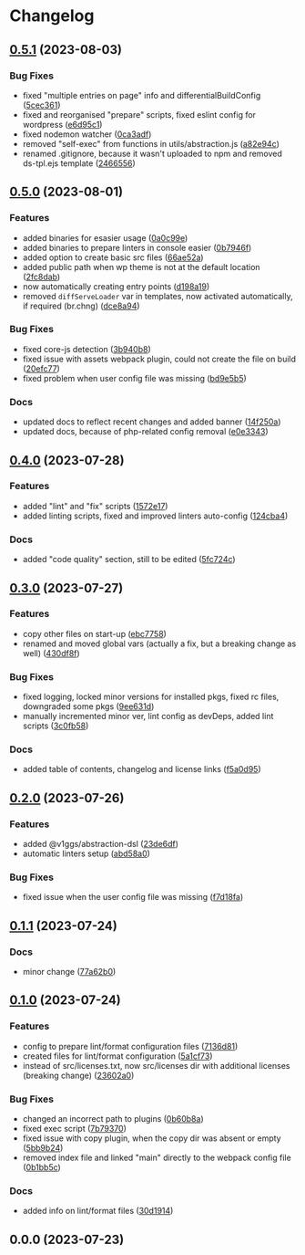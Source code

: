 # Changelog

## [0.5.1](https://github.com/v1ggs/abstraction/compare/0.5.0...0.5.1) (2023-08-03)


### Bug Fixes

* fixed "multiple entries on page" info and differentialBuildConfig ([5cec361](https://github.com/v1ggs/abstraction/commit/5cec36176c9f78fc9dd0a61f57f941a5aebbb032))
* fixed and reorganised "prepare" scripts, fixed eslint config for wordpress ([e6d95c1](https://github.com/v1ggs/abstraction/commit/e6d95c1dbdfc9f5447cee703051aebf67c084a09))
* fixed nodemon watcher ([0ca3adf](https://github.com/v1ggs/abstraction/commit/0ca3adf6e9698495a54b8dcfe7ac8170da92d538))
* removed "self-exec" from functions in utils/abstraction.js ([a82e94c](https://github.com/v1ggs/abstraction/commit/a82e94caaf43d5ea1ea6fbc4b42f76d82f37c8e3))
* renamed .gitignore, because it wasn't uploaded to npm and removed ds-tpl.ejs template ([2466556](https://github.com/v1ggs/abstraction/commit/24665562f366d234765ea0b3d343f593e1bc5cde))

## [0.5.0](https://github.com/v1ggs/abstraction/compare/0.4.0...0.5.0) (2023-08-01)


### Features

* added binaries for esasier usage ([0a0c99e](https://github.com/v1ggs/abstraction/commit/0a0c99effa7a3e5310326ffe594c22e99bc2fddb))
* added binaries to prepare linters in console easier ([0b7946f](https://github.com/v1ggs/abstraction/commit/0b7946fe70d852c4e570809ed812e9e7efa446ac))
* added option to create basic src files ([66ae52a](https://github.com/v1ggs/abstraction/commit/66ae52a2cd58424722a060a7a40e5c2c5efbc8ba))
* added public path when wp theme is not at the default location ([2fc8dab](https://github.com/v1ggs/abstraction/commit/2fc8dabf77ff1f11503986b4974086e8858bccdd))
* now automatically creating entry points ([d198a19](https://github.com/v1ggs/abstraction/commit/d198a19064b6bfce1260fdcbb1e05c8537e635ef))
* removed `diffServeLoader` var in templates, now activated automatically, if required (br.chng) ([dce8a94](https://github.com/v1ggs/abstraction/commit/dce8a9487ec2c9e7e0f1e36678fa84daee89ff78))


### Bug Fixes

* fixed core-js detection ([3b940b8](https://github.com/v1ggs/abstraction/commit/3b940b8d66e45d1216b4228085c089ab578f6f92))
* fixed issue with assets webpack plugin, could not create the file on build ([20efc77](https://github.com/v1ggs/abstraction/commit/20efc77604e96d2649fe72b1d1f64edc2d56cce3))
* fixed problem when user config file was missing ([bd9e5b5](https://github.com/v1ggs/abstraction/commit/bd9e5b570e0973de91dbb70836fc83758e4180d9))


### Docs

* updated docs to reflect recent changes and added banner ([14f250a](https://github.com/v1ggs/abstraction/commit/14f250a6db88eba8955da8d51af5d65103c5c39d))
* updated docs, because of php-related config removal ([e0e3343](https://github.com/v1ggs/abstraction/commit/e0e3343942a9614f9a3ff6fbbd879bee7ccdbf77))

## [0.4.0](https://github.com/v1ggs/abstraction/compare/0.3.0...0.4.0) (2023-07-28)


### Features

* added "lint" and "fix" scripts ([1572e17](https://github.com/v1ggs/abstraction/commit/1572e176696c4d8293519e5c258e14acb791c56f))
* added linting scripts, fixed and improved linters auto-config ([124cba4](https://github.com/v1ggs/abstraction/commit/124cba41a6b5c1c2b70b6c050a03617b8bcfaaa5))


### Docs

* added "code quality" section, still to be edited ([5fc724c](https://github.com/v1ggs/abstraction/commit/5fc724cb14865ebeda19927f139da29c0a9a9c25))

## [0.3.0](https://github.com/v1ggs/abstraction/compare/0.2.0...0.3.0) (2023-07-27)


### Features

* copy other files on start-up ([ebc7758](https://github.com/v1ggs/abstraction/commit/ebc775833fe2281562073776f68df826d9b43d7d))
* renamed and moved global vars (actually a fix, but a breaking change as well) ([430df8f](https://github.com/v1ggs/abstraction/commit/430df8f27c5552e6245a9ab89a8a3088f2ae6357))


### Bug Fixes

* fixed logging, locked minor versions for installed pkgs, fixed rc files, downgraded some pkgs ([9ee631d](https://github.com/v1ggs/abstraction/commit/9ee631d32543d7c17c26eab08012f83ab0a202ab))
* manually incremented minor ver, lint config as devDeps, added lint scripts ([3c0fb58](https://github.com/v1ggs/abstraction/commit/3c0fb585b666aec59f4a905d667fba30d388683b))


### Docs

* added table of contents, changelog and license links ([f5a0d95](https://github.com/v1ggs/abstraction/commit/f5a0d9551b2d7cd143a96c25ecebe84460b4754c))

## [0.2.0](https://github.com/v1ggs/abstraction/compare/0.1.1...0.2.0) (2023-07-26)


### Features

* added @v1ggs/abstraction-dsl ([23de6df](https://github.com/v1ggs/abstraction/commit/23de6dfa4e3d5a8610fe670879b8022cf873d428))
* automatic linters setup ([abd58a0](https://github.com/v1ggs/abstraction/commit/abd58a070298f31d253b1fe254cafd0eb15b34da))


### Bug Fixes

* fixed issue when the user config file was missing ([f7d18fa](https://github.com/v1ggs/abstraction/commit/f7d18fa8c5677c9bdc2e9319f43006424de9a86b))

## [0.1.1](https://github.com/v1ggs/abstraction/compare/0.1.0...0.1.1) (2023-07-24)


### Docs

* minor change ([77a62b0](https://github.com/v1ggs/abstraction/commit/77a62b069624d2115af5662f52909b1e80363be8))

## [0.1.0](https://github.com/v1ggs/abstraction/compare/0.0.0...0.1.0) (2023-07-24)


### Features

* config to prepare lint/format configuration files ([7136d81](https://github.com/v1ggs/abstraction/commit/7136d8193f183d0c891cb1c56c31a7bc42225e6a))
* created files for lint/format configuration ([5a1cf73](https://github.com/v1ggs/abstraction/commit/5a1cf734f2074d75248a0388d168fc89a6d3db49))
* instead of src/licenses.txt, now src/licenses dir with additional licenses (breaking change) ([23602a0](https://github.com/v1ggs/abstraction/commit/23602a006b05122cded7de937bd6ead7b88664c2))


### Bug Fixes

* changed an incorrect path to plugins ([0b60b8a](https://github.com/v1ggs/abstraction/commit/0b60b8a500498f50ad7a914a2b964c8d7a86a743))
* fixed exec script ([7b79370](https://github.com/v1ggs/abstraction/commit/7b793703c7f1e6e41eff3782ac966e20296bc07b))
* fixed issue with copy plugin, when the copy dir was absent or empty ([5bb9b24](https://github.com/v1ggs/abstraction/commit/5bb9b24528388c1e8aaec2331d56e5209c1a4896))
* removed index file and linked "main" directly to the webpack config file ([0b1bb5c](https://github.com/v1ggs/abstraction/commit/0b1bb5c6b8cf1ed8dbf4cebd5b8ac24be1a8b782))


### Docs

* added info on lint/format files ([30d1914](https://github.com/v1ggs/abstraction/commit/30d1914996424279483f0653f3df3807f6519add))

## 0.0.0 (2023-07-23)